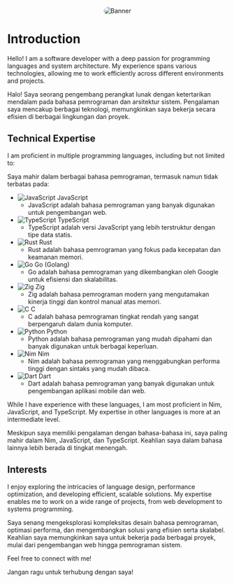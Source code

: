 <p align="center">
  <img src="https://files.catbox.moe/s3fwnn.svg" alt="Banner" style="border-radius: 15px; overflow: hidden;">
</p>

# Introduction

Hello! I am a software developer with a deep passion for programming languages and system architecture. My experience spans various technologies, allowing me to work efficiently across different environments and projects.

Halo! Saya seorang pengembang perangkat lunak dengan ketertarikan mendalam pada bahasa pemrograman dan arsitektur sistem. Pengalaman saya mencakup berbagai teknologi, memungkinkan saya bekerja secara efisien di berbagai lingkungan dan proyek.

## Technical Expertise
I am proficient in multiple programming languages, including but not limited to:

Saya mahir dalam berbagai bahasa pemrograman, termasuk namun tidak terbatas pada:

- ![JavaScript](https://img.shields.io/badge/-JavaScript-F7DF1E?style=flat&logo=javascript&logoColor=black) JavaScript
  - JavaScript adalah bahasa pemrograman yang banyak digunakan untuk pengembangan web.
- ![TypeScript](https://img.shields.io/badge/-TypeScript-3178C6?style=flat&logo=typescript&logoColor=white) TypeScript
  - TypeScript adalah versi JavaScript yang lebih terstruktur dengan tipe data statis.
- ![Rust](https://img.shields.io/badge/-Rust-000000?style=flat&logo=rust&logoColor=white) Rust
  - Rust adalah bahasa pemrograman yang fokus pada kecepatan dan keamanan memori.
- ![Go](https://img.shields.io/badge/-Go-00ADD8?style=flat&logo=go&logoColor=white) Go (Golang)
  - Go adalah bahasa pemrograman yang dikembangkan oleh Google untuk efisiensi dan skalabilitas.
- ![Zig](https://img.shields.io/badge/-Zig-F7A41D?style=flat&logo=zig&logoColor=black) Zig
  - Zig adalah bahasa pemrograman modern yang mengutamakan kinerja tinggi dan kontrol manual atas memori.
- ![C](https://img.shields.io/badge/-C-A8B9CC?style=flat&logo=c&logoColor=black) C
  - C adalah bahasa pemrograman tingkat rendah yang sangat berpengaruh dalam dunia komputer.
- ![Python](https://img.shields.io/badge/-Python-3776AB?style=flat&logo=python&logoColor=white) Python
  - Python adalah bahasa pemrograman yang mudah dipahami dan banyak digunakan untuk berbagai keperluan.
- ![Nim](https://img.shields.io/badge/-Nim-F5C518?style=flat&logo=nim&logoColor=black) Nim
  - Nim adalah bahasa pemrograman yang menggabungkan performa tinggi dengan sintaks yang mudah dibaca.
- ![Dart](https://img.shields.io/badge/-Dart-0175C2?style=flat&logo=dart&logoColor=white) Dart
  - Dart adalah bahasa pemrograman yang banyak digunakan untuk pengembangan aplikasi mobile dan web.

While I have experience with these languages, I am most proficient in Nim, JavaScript, and TypeScript. My expertise in other languages is more at an intermediate level.

Meskipun saya memiliki pengalaman dengan bahasa-bahasa ini, saya paling mahir dalam Nim, JavaScript, dan TypeScript. Keahlian saya dalam bahasa lainnya lebih berada di tingkat menengah.

## Interests
I enjoy exploring the intricacies of language design, performance optimization, and developing efficient, scalable solutions. My expertise enables me to work on a wide range of projects, from web development to systems programming.

Saya senang mengeksplorasi kompleksitas desain bahasa pemrograman, optimasi performa, dan mengembangkan solusi yang efisien serta skalabel. Keahlian saya memungkinkan saya untuk bekerja pada berbagai proyek, mulai dari pengembangan web hingga pemrograman sistem.

Feel free to connect with me!

Jangan ragu untuk terhubung dengan saya!
